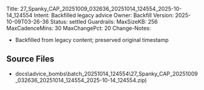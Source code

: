 Title: 27_Spanky_CAP_20251009_032636_20251014_124554_2025-10-14_124554
Intent: Backfilled legacy advice
Owner: Backfill
Version: 2025-10-09T03-26-36
Status: settled
Guardrails:
  MaxSizeKB: 256
  MaxCadenceMins: 30
  MaxChangePct: 20
Change-Notes:
  - Backfilled from legacy content; preserved original timestamp

## Source Files
- docs\advice_bombs\batch_20251014_124554\27_Spanky_CAP_20251009_032636_20251014_124554_2025-10-14_124554.zip)
